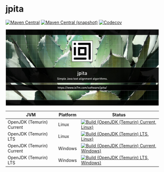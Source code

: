 jpita
===

[![Maven Central](https://img.shields.io/maven-central/v/com.io7m.jpita/com.io7m.jpita.svg?style=flat-square)](http://search.maven.org/#search%7Cga%7C1%7Cg%3A%22com.io7m.jpita%22)
[![Maven Central (snapshot)](https://img.shields.io/nexus/s/com.io7m.jpita/com.io7m.jpita?server=https%3A%2F%2Fs01.oss.sonatype.org&style=flat-square)](https://s01.oss.sonatype.org/content/repositories/snapshots/com/io7m/jpita/)
[![Codecov](https://img.shields.io/codecov/c/github/io7m-com/jpita.svg?style=flat-square)](https://codecov.io/gh/io7m-com/jpita)

![com.io7m.jpita](./src/site/resources/jpita.jpg?raw=true)

| JVM | Platform | Status |
|-----|----------|--------|
| OpenJDK (Temurin) Current | Linux | [![Build (OpenJDK (Temurin) Current, Linux)](https://img.shields.io/github/actions/workflow/status/io7m-com/jpita/main.linux.temurin.current.yml)](https://www.github.com/io7m-com/jpita/actions?query=workflow%3Amain.linux.temurin.current)|
| OpenJDK (Temurin) LTS | Linux | [![Build (OpenJDK (Temurin) LTS, Linux)](https://img.shields.io/github/actions/workflow/status/io7m-com/jpita/main.linux.temurin.lts.yml)](https://www.github.com/io7m-com/jpita/actions?query=workflow%3Amain.linux.temurin.lts)|
| OpenJDK (Temurin) Current | Windows | [![Build (OpenJDK (Temurin) Current, Windows)](https://img.shields.io/github/actions/workflow/status/io7m-com/jpita/main.windows.temurin.current.yml)](https://www.github.com/io7m-com/jpita/actions?query=workflow%3Amain.windows.temurin.current)|
| OpenJDK (Temurin) LTS | Windows | [![Build (OpenJDK (Temurin) LTS, Windows)](https://img.shields.io/github/actions/workflow/status/io7m-com/jpita/main.windows.temurin.lts.yml)](https://www.github.com/io7m-com/jpita/actions?query=workflow%3Amain.windows.temurin.lts)|
